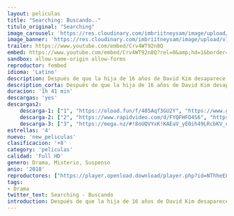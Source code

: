 ```yaml
---
layout: peliculas
title: "Searching: Buscando.."
titulo_original: "Searching"
image_carousel: 'https://res.cloudinary.com/imbriitneysam/image/upload/v1546635945/buscando-poster-min.jpg'
image_banner: 'https://res.cloudinary.com/imbriitneysam/image/upload/v1546635945/buscando-banner-min.jpg'
trailer: https://www.youtube.com/embed/Crv4WT92n8Q
embed: https://www.youtube.com/embed/Crv4WT92n8Q?rel=0&amp;hd=1&border=0&wmode=opaque&enablejsapi=1&modestbranding=1&controls=1&showinfo=1
sandbox: allow-same-origin allow-forms
reproductor: fembed
idioma: 'Latino'
description: Después de que la hija de 16 años de David Kim desaparece, se abre una investigación policial. Pero 37 horas más tarde y sin una sola pista, David decide buscar en el único lugar donde nadie ha buscado todavía y donde se guardan todos los secretos hoy en día, el ordenador portátil de su hija. David debe rastrear las huellas digitales de su hija antes de que desaparezca para siempre. Un thriller que se desarrolla en la pantalla del ordenador.
description_corta: Después de que la hija de 16 años de David Kim desaparece, se abre una investigación policial. Pero 37 horas más tarde y sin una sola pista, David decide buscar en el único lugar donde nadie ha buscado todavía y donde se guardan todos los...
duracion: '1h 41 min'
descargas: 'yes'
descargas2:
    descarga-1: ["1", "https://oload.fun/f/485Aqf3GU2Y", "https://www.google.com/s2/favicons?domain=openload.co","OpenLoad","https://res.cloudinary.com/imbriitneysam/image/upload/v1541473684/mexico.png", "Latino", "Full HD"]
    descarga-2: ["2", "https://www.rapidvideo.com/d/FYQFHFO4S6", "https://www.google.com/s2/favicons?domain=www.rapidvideo.com","RapidVideo","https://res.cloudinary.com/imbriitneysam/image/upload/v1541473684/mexico.png", "Latino", "Full HD"]
    descarga-3: ["3", "https://mega.nz/#!8oUQVYxK!KAEaV_yE0ih49LRcbKV_u7xjHSx8tHSwG4e-ZYlTHNs", "https://www.google.com/s2/favicons?domain=mega.nz","Mega","https://res.cloudinary.com/imbriitneysam/image/upload/v1541473684/mexico.png", "Latino", "Full HD"]
estrellas: '4'
nuevo: 'new_peliculas'
clasificacion: '+8'
category: 'peliculas'
calidad: 'Full HD'
genero: Drama, Misterio, Suspenso
anio: '2018'
reproductores: ["https://player.openload.download/player.php?id=NThheE8vVlFPWUVQaGo2Y0JxclF0bEs2RHdBOUErUWZiVmx4UzdVY0tOQkFnRE1rQmFOSm5vRzNxb0ZUSktKK3Y2cEhQaWVwKzduVXcwZ1dVcjZCaVE9PQ"]
tags:
- Drama
twitter_text: Searching - Buscando
introduction: Después de que la hija de 16 años de David Kim desaparece, se abre una investigación policial. Pero 37 horas más tarde y sin una sola pista, David decide buscar en el único lugar donde nadie ha buscado todavía y donde se guardan todos los...
---
```



 







